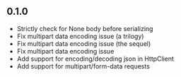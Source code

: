##  0.1.0
* Strictly check for None body before serializing
* Fix multipart data encoding issue (a trilogy)
* Fix multipart data encoding issue (the sequel)
* Fix multipart data encoding issue
* Add support for encoding/decoding json in HttpClient
* Add support for multipart/form-data requests


